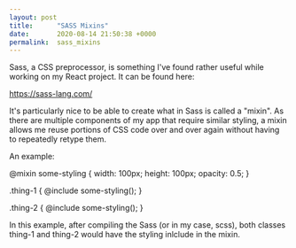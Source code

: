 ```yaml
---
layout: post
title:      "SASS Mixins"
date:       2020-08-14 21:50:38 +0000
permalink:  sass_mixins
---
```



Sass, a CSS preprocessor, is something I've found rather useful while working on my React project. It can be found here: 

https://sass-lang.com/

It's particularly nice to be able to create what in Sass is called a "mixin". As there are multiple components of my app that require similar styling, a mixin allows me reuse portions of CSS code over and over again without having to repeatedly retype them.

An example:

@mixin some-styling {
  width: 100px;
	height: 100px;
	opacity: 0.5;
}

.thing-1 {
  @include some-styling();
}

.thing-2 {
  @include some-styling();
}

In this example, after compiling the Sass (or in my case, scss), both classes thing-1 and thing-2 would have the styling inlclude in the mixin. 



